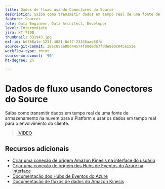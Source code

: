 ```yaml
---
title: Dados de fluxo usando Conectores do Source
description: Saiba como transmitir dados em tempo real de uma fonte de armazenamento na nuvem para a Platform e usar os dados em tempo real para o envolvimento do cliente.
feature: Sources
role: Data Engineer, Data Architect, Developer
level: Intermediate
jira: KT-7100
thumbnail: 331943.jpg
exl-id: bd788a1e-123f-488f-8df7-23336aae88fd
source-git-commit: 286c85aa88d44574f00ded67f0de8e0c945a153e
workflow-type: tm+mt
source-wordcount: '90'
ht-degree: 2%

---
```


# Dados de fluxo usando Conectores do Source

Saiba como transmitir dados em tempo real de uma fonte de armazenamento na nuvem para a Platform e usar os dados em tempo real para o envolvimento do cliente.


>[!VIDEO](https://video.tv.adobe.com/v/331943?learn=on&enablevpops)

## Recursos adicionais

* [Criar uma conexão de origem Amazon Kinesis na interface do usuário](https://experienceleague.adobe.com/docs/experience-platform/sources/ui-tutorials/create/cloud-storage/kinesis.html)
* [Criar uma conexão de origem dos Hubs de Eventos do Azure na interface ](https://experienceleague.adobe.com/docs/experience-platform/sources/ui-tutorials/create/cloud-storage/eventhub.html)
* [Documentação dos Hubs de Eventos do Azure](https://docs.microsoft.com/en-us/azure/event-hubs/)
* [Documentação de fluxos de dados do Amazon Kinesis](https://docs.aws.amazon.com/kinesis/index.html)
